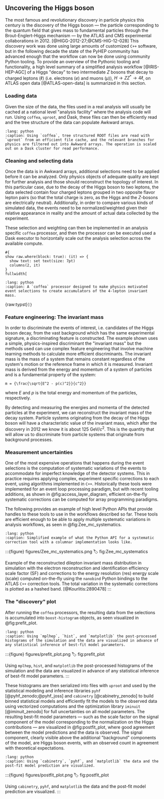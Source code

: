 ## Uncovering the Higgs boson

The most famous and revolutionary discovery in particle physics this century is the discovery of the Higgs boson &mdash; the particle corresponding to the quantum field that gives mass to fundamental particles through the Brout-Englert-Higgs mechanism &mdash; by the ATLAS and CMS experimental collaborations in 2012. [@HIGG-2012-27;@CMS-HIG-12-028]
This discovery work was done using large amounts of customized `C++` software, but in the following decade the state of the PyHEP community has advanced enough that the workflow can now be done using community Python tooling.
To provide an overview of the Pythonic tooling and functionality, a high level summary of a simplified analysis workflow [@IRIS-HEP-AGC] of a Higgs "decay" to two intermediate $Z$ bosons that decay to charged leptons $(\ell)$ (i.e. electrons ($e$) and muons ($\mu$)), $H \to Z Z^{*} \to 4 \ell$, on ATLAS open data [@ATLAS-open-data] is summarized in this section.

### Loading data

Given the size of the data, the files used in a real analysis will usually be cached at a national level "analysis facility" where the analysis code will run.
Using `coffea`, `uproot`, and Dask, these files can then be efficiently read and the tree structure of the data can populate Awkward arrays.

<!-- https://mystmd.org/guide/directives#directive-include -->

```{include} code/read.py
:lang: python
:caption: Using `coffea`, tree structured ROOT files are read with `uproot` from an efficient file cache, and the relevant branches for physics are filtered out into Awkward arrays. The operation is scaled out on a Dask cluster for read performance.
```

### Cleaning and selecting data

Once the data is in Awkward arrays, additional selections need to be applied before it can be analyzed.
Only physics objects of adequate quality are kept for further analysis and those should reconstruct the topology of interest.
In this particular case, due to the decay of the Higgs boson to two leptons, the data selected contain four charged leptons grouped in two opposite flavor lepton pairs (so that the total charge is zero, as the Higgs and the $Z$-bosons are electrically neutral).
Additionally, in order to compare various kinds of simulated data, the events need to be normalized/weighted given their relative appearance in reality and the amount of actual data collected by the experiment.

These selection and weighting can then be implemented in an analysis specific `coffea` processor, and then the processor can be executed used a Dask executor to horizontally scale out the analysis selection across the available compute.

```{raw:typst}
#{
show raw.where(block: true): (it) => {
  show text: set text(size: 7pt)
  columns(2, it)
}
fullwidth[
```

```{include} code/coffea.py
:lang: python
:caption: A `coffea` processor designed to make physics motivated event selections to create accumulators of the 4-lepton invariant mass.
```

{raw:typst}`]}`

### Feature engineering: The invariant mass

In order to discriminate the events of interest, i.e. candidates of the Higgs boson decay, from the vast background which has the same experimental signature, a discriminating feature is constructed.
The example shown uses a simple, physics-inspired discriminant the "invariant mass" but the methods used can use complex feature engineering that involve machine learning methods to calculate more efficient discriminants.
The invariant mass is the mass of a system that remains constant regardless of the system's motion or the reference frame in which it is measured. Invariant mass is derived from the energy and momentum of a system of particles and is a fundamental property of the system:

```{math}
m = {\frac{\sqrt{E^2 - p(c)^2}}{c^2}}
```

where $E$ and $p$ is the total energy and momentum of the particles, respectively.

By detecting and measuring the energies and momenta of the detected particles at the experiment, we can reconstruct the invariant mass of the decay system. Particle systems originating from the decay of the Higgs boson will have a characteristic value of the invariant mass, which after the discovery in 2012 we know it is about $125~\mathrm{GeV}/c^2$.
This is the quantity that will allow us to discriminate from particle systems that originate from background processes.

### Measurement uncertainties

One of the most expensive operations that happens during the event selections is the computation of systematic variations of the events to accommodate for imperfect knowledge of the detector systems.
This in practice requires applying complex, experiment specific corrections to each event, using algorithms implemented in `C++`.
Historically these tools were implemented for an event loop processing paradigm, but with recent tooling additions, as shown in @fig:access_layer_diagram, efficient on-the-fly systematic corrections can be computed for array programming paradigms.

The following provides an example of high level Python APIs that provide handles to these tools to use in the workflows described so far.
These tools are efficient enough to be able to apply multiple systematic variations in analysis workflows, as seen in @fig:Zee_mc_systematics.

```{include} code/corrections.py
:lang: python
:caption: Simplified example of what the Python API for a systematic correction tool with a columnar implementation looks like.
```

:::{figure} figures/Zee_mc_systematics.png
:label: fig:Zee_mc_systematics

Example of the reconstructed dilepton invariant mass distribution in simulation with the electron reconstruction and identification efficiency scale factor (SF) and corrections to the energy resolution (res) energy scale (scale) computed on-the-fly using the `nanobind` Python bindings to the ATLAS `C++` correction tools.
The total variation in the systematic corrections is plotted as a hashed band. [@Kourlitis:2890478]
:::

### The "discovery" plot

After running the `coffea` processors, the resulting data from the selections is accumulated into `boost-histogram` objects, as seen visualized in @fig:prefit_plot.

```{include} code/prefit_plot.py
:lang: python
:caption: Using `mplhep`, `hist`, and `matplotlib` the post-processed histograms of the simulation and the data are visualized in advance of any statistical inference of best-fit model parameters.
```

:::{figure} figures/prefit_plot.png
:label: fig:prefit_plot

Using `mplhep`, `hist`, and `matplotlib` the post-processed histograms of the simulation and the data are visualized in advance of any statistical inference of best-fit model parameters.
:::

These histograms are then serialized into files with `uproot` and used by the statistical modeling and inference libraries `pyhf` [@pyhf_zenodo;@pyhf_joss] and `cabinetry` [@cabinetry_zenodo] to build binned statistical models and efficiently fit the models to the observed data using vectorized computations and the optimization library `iminuit` [@iminuit_zenodo] for full uncertainties on all model parameters.
The resulting best-fit model parameters &mdash; such as the scale factor on the signal component of the model corresponding to the normalization on the Higgs contributions &mdash; are visualized in @fig:postfit_plot, where good agreement between the model predictions and the data is observed.
The signal component, clearly visible above the additional "background" components of the model, are Higgs boson events, with an observed count in agreement with theoretical expectations.

```{include} code/postfit_plot.py
:lang: python
:caption: Using `cabinetry`, `pyhf`, and `matplotlib` the data and the post-fit model prediction are visualized.
```

:::{figure} figures/postfit_plot.png
:label: fig:postfit_plot

Using `cabinetry`, `pyhf`, and `matplotlib` the data and the post-fit model prediction are visualized.
:::
